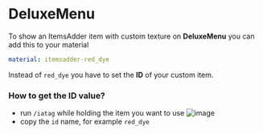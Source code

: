 # DeluxeMenu

To show an ItemsAdder item with custom texture on **DeluxeMenu** you can add this to your material

```yaml
material: itemsadder-red_dye
```

Instead of `red_dye` you have to set the **ID** of your custom item.

### How to get the ID value?

* run `/iatag` while holding the item you want to use ![image](https://github.com/LoneDev6/Wiki-ItemsAdder/assets/114158743/9af34ddf-2ad4-40f0-9b14-c77125e57a3b)
* copy the `id` name, for example `red_dye`
